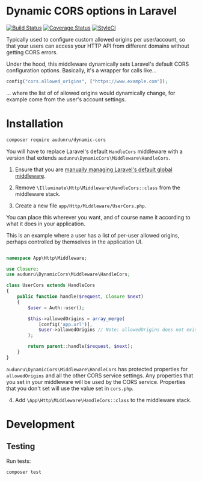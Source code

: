 # Dynamic CORS options in Laravel

[![Build Status](https://github.com/audunru/dynamic-cors/actions/workflows/validate.yml/badge.svg)](https://github.com/audunru/dynamic-cors/actions/workflows/validate.yml)
[![Coverage Status](https://coveralls.io/repos/github/audunru/dynamic-cors/badge.svg?branch=main)](https://coveralls.io/github/audunru/dynamic-cors?branch=main)
[![StyleCI](https://github.styleci.io/repos/803402577/shield?branch=main)](https://github.styleci.io/repos/803402577)

Typically used to configure custom allowed origins per user/account, so that your users can access your HTTP API from different domains without getting CORS errors.

Under the hood, this middleware dynamically sets Laravel's default CORS configuration options. Basically, it's a wrapper for calls like...

```php
config("cors.allowed_origins", ["https://www.example.com"]);
```

... where the list of of allowed origins would dynamically change, for example come from the user's account settings.

# Installation

```bash
composer require audunru/dynamic-cors
```

You will have to replace Laravel's default `HandleCors` middleware with a version that extends `audunru\DynamicCors\Middleware\HandleCors`.

1. Ensure that you are [manually managing Laravel's default global middleware](https://laravel.com/docs/11.x/middleware#manually-managing-laravels-default-global-middleware).

2. Remove `\Illuminate\Http\Middleware\HandleCors::class` from the middleware stack.

3. Create a new file `app/Http/Middleware/UserCors.php`.

You can place this wherever you want, and of course name it according to what it does in your application.

This is an example where a user has a list of per-user allowed origins, perhaps controlled by themselves in the application UI.

```php

namespace App\Http\Middleware;

use Closure;
use audunru\DynamicCors\Middleware\HandleCors;

class UserCors extends HandleCors
{
    public function handle($request, Closure $next)
    {
        $user = Auth::user();

        $this->allowedOrigins = array_merge(
            [config('app.url')],
            $user->allowedOrigins // Note: allowedOrigins does not exist by default, it's something you would have to create. Or make something completely different
        );

        return parent::handle($request, $next);
    }
}
```

`audunru\DynamicCors\Middleware\HandleCors` has protected properties for `allowedOrigins` and all the other CORS service settings. Any properties that you set in your middleware will be used by the CORS service. Properties that you don't set will use the value set in `cors.php`.

4. Add `\App\Http\Middleware\HandleCors::class` to the middleware stack.

# Development

## Testing

Run tests:

```bash
composer test
```
